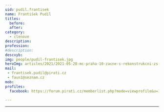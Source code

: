```yaml
---
uid: pudil.frantisek
name: František Pudil
titles:
  before: 
  after: 
category:
  - clenove
description: 
profession: 
#description: 
descvyb: 
img: people/pudil-frantisek.jpg
heroImg: articles/2021/2021-05-28-mc-praha-10-zacne-s-rekonstrukcni-zs-v-olsinach.jpg
mail:
 - frantisek.pudil@pirati.cz
 - faun1@seznam.cz
mob: 
profiles:
  facebook: https://forum.pirati.cz/memberlist.php?mode=viewprofile&u=12013

---
```



---

